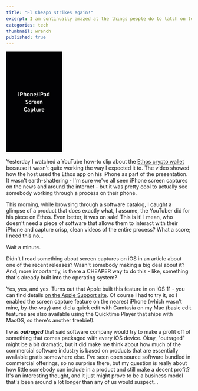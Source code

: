 ```yaml
---
title: "El Cheapo strikes again!"
excerpt: I am continually amazed at the things people do to latch on to our money.
categories: tech
thumbnail: wrench
published: true
---
```

!["Home-grown iPhone screen capture"](/images/iphone.gif)

Yesterday I watched a YouTube how-to clip about the [Ethos crypto wallet](https://www.ethos.io) because it wasn't quite working the way I expected it to. The video showed how the host used the Ethos app on his iPhone as part of the presentation. It wasn't earth-shattering - I'm sure we've all seen iPhone screen captures on the news and around the internet - but it was pretty cool to actually see somebody working through a process on their phone.  

This morning, while browsing through a software catalog, I caught a glimpse of a product that does exactly what, I assume, the YouTuber did for his piece on Ethos. Even better, it was on sale! This is it! I mean, who doesn't need a piece of software that allows them to interact with their iPhone and capture crisp, clean videos of the entire process? What a score; I need this no...

Wait a minute. 

Didn't I read something about screen captures on iOS in an article about one of the recent releases? Wasn't somebody making a big deal about it? And, more importantly, is there a CHEAPER way to do this - like, something that's already built into the operating system? 

Yes, yes, and yes. Turns out that Apple built this feature in on iOS 11 - you can find details [on the Apple Support site](https://support.apple.com/en-us/HT207935). Of course I had to try it, so I enabled the screen capture feature on the nearest iPhone (which wasn't mine, by-the-way) and did a quick edit with Camtasia on my Mac (basic edit features are also available using the Quicktime Player that ships with MacOS, so there's another freebie!). 

I was ___outraged___ that said software company would try to make a profit off of something that comes packaged with every iOS device. Okay, "outraged" might be a bit dramatic, but it did make me think about how much of the commercial software industry is based on products that are essentially available gratis somewhere else. I've seen open source software bundled in commercial offerings, so no surprise there, but my question is really about how little somebody can include in a product and still make a decent profit? It's an interesting thought, and it just might prove to be a business model that's been around a lot longer than any of us would suspect... 
